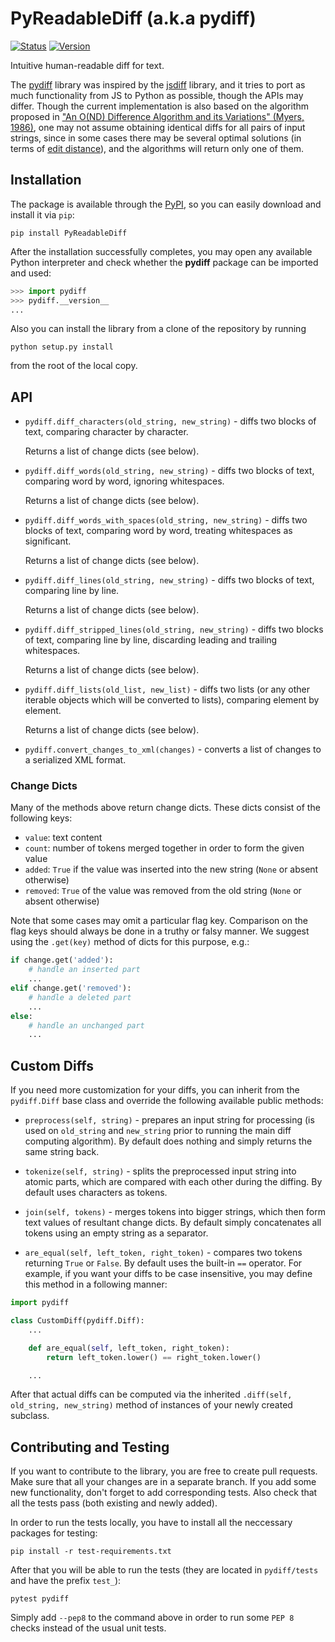 # PyReadableDiff (a.k.a pydiff)

[![Status](https://travis-ci.org/BeagleInc/PyReadableDiff.svg?branch=master)](https://travis-ci.org/BeagleInc/PyReadableDiff)
[![Version](https://img.shields.io/pypi/v/PyReadableDiff.svg)](https://pypi.python.org/pypi/PyReadableDiff)

Intuitive human-readable diff for text.

The [pydiff](https://github.com/BeagleInc/PyReadableDiff)
library was inspired by the [jsdiff](https://github.com/kpdecker/jsdiff)
library, and it tries to port as much functionality from JS to Python as possible,
though the APIs may differ. Though the current implementation is also based on the algorithm proposed in
["An O(ND) Difference Algorithm and its Variations" (Myers, 1986)](http://citeseerx.ist.psu.edu/viewdoc/summary?doi=10.1.1.4.6927),
one may not assume obtaining identical diffs for all pairs of input strings,
since in some cases there may be several optimal solutions (in terms of [edit distance](https://en.wikipedia.org/wiki/Edit_distance)),
and the algorithms will return only one of them.

## Installation

The package is available through the [PyPI](https://pypi.python.org/pypi/PyReadableDiff),
so you can easily download and install it via `pip`:
```shell
pip install PyReadableDiff
```

After the installation successfully completes, you may open any available Python interpreter and check whether the **pydiff** package can be imported and used:
```python
>>> import pydiff
>>> pydiff.__version__
...
```

Also you can install the library from a clone of the repository by running
```shell
python setup.py install
```
from the root of the local copy.

## API

* `pydiff.diff_characters(old_string, new_string)` - diffs two blocks of text, comparing character by character.

    Returns a list of change dicts (see below).

* `pydiff.diff_words(old_string, new_string)` - diffs two blocks of text, comparing word by word, ignoring whitespaces.

    Returns a list of change dicts (see below).

* `pydiff.diff_words_with_spaces(old_string, new_string)` - diffs two blocks of text, comparing word by word, treating whitespaces as significant.

    Returns a list of change dicts (see below).

* `pydiff.diff_lines(old_string, new_string)` - diffs two blocks of text, comparing line by line.

    Returns a list of change dicts (see below).

* `pydiff.diff_stripped_lines(old_string, new_string)` - diffs two blocks of text, comparing line by line, discarding leading and trailing whitespaces.

    Returns a list of change dicts (see below).

* `pydiff.diff_lists(old_list, new_list)` - diffs two lists (or any other iterable objects which will be converted to lists), comparing element by element.

    Returns a list of change dicts (see below).

* `pydiff.convert_changes_to_xml(changes)` - converts a list of changes to a serialized XML format.

### Change Dicts

Many of the methods above return change dicts. These dicts consist of the following keys:

* `value`: text content
* `count`: number of tokens merged together in order to form the given value
* `added`: `True` if the value was inserted into the new string (`None` or absent otherwise)
* `removed`: `True` of the value was removed from the old string (`None` or absent otherwise)

Note that some cases may omit a particular flag key. Comparison on the flag keys should always be done in a truthy or falsy manner.
We suggest using the `.get(key)` method of dicts for this purpose, e.g.:
```python
if change.get('added'):
    # handle an inserted part
    ...
elif change.get('removed'):
    # handle a deleted part
    ...
else:
    # handle an unchanged part
    ...
```

## Custom Diffs

If you need more customization for your diffs, you can inherit from the `pydiff.Diff` base class and override the following available public methods:

* `preprocess(self, string)` - prepares an input string for processing (is used on `old_string` and `new_string` prior to running the main diff computing algorithm).
By default does nothing and simply returns the same string back.

* `tokenize(self, string)` - splits the preprocessed input string into atomic parts, which are compared with each other during the diffing.
By default uses characters as tokens.

* `join(self, tokens)` - merges tokens into bigger strings, which then form text values of resultant change dicts.
By default simply concatenates all tokens using an empty string as a separator.

* `are_equal(self, left_token, right_token)` - compares two tokens returning `True` or `False`.
By default uses the built-in `==` operator. For example, if you want your diffs to be case insensitive, you may define this method in a following manner:

```python
import pydiff

class CustomDiff(pydiff.Diff):
    ...

    def are_equal(self, left_token, right_token):
        return left_token.lower() == right_token.lower()

    ...
```

After that actual diffs can be computed via the inherited `.diff(self, old_string, new_string)` method of instances of your newly created subclass.

## Contributing and Testing

If you want to contribute to the library, you are free to create pull requests. Make sure that all your changes are in a separate branch.
If you add some new functionality, don't forget to add corresponding tests. Also check that all the tests pass (both existing and newly added).

In order to run the tests locally, you have to install all the neccessary packages for testing:
```shell
pip install -r test-requirements.txt
```

After that you will be able to run the tests (they are located in `pydiff/tests` and have the prefix `test_`):
```shell
pytest pydiff
```

Simply add `--pep8` to the command above in order to run some `PEP 8` checks instead of the usual unit tests.
